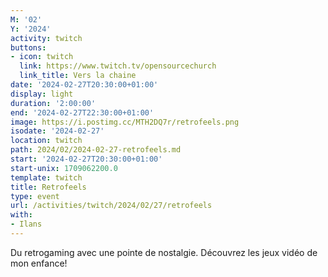 ```yaml
---
M: '02'
Y: '2024'
activity: twitch
buttons:
- icon: twitch
  link: https://www.twitch.tv/opensourcechurch
  link_title: Vers la chaine
date: '2024-02-27T20:30:00+01:00'
display: light
duration: '2:00:00'
end: '2024-02-27T22:30:00+01:00'
image: https://i.postimg.cc/MTH2DQ7r/retrofeels.png
isodate: '2024-02-27'
location: twitch
path: 2024/02/2024-02-27-retrofeels.md
start: '2024-02-27T20:30:00+01:00'
start-unix: 1709062200.0
template: twitch
title: Retrofeels
type: event
url: /activities/twitch/2024/02/27/retrofeels
with:
- Ilans
---
```

Du retrogaming avec une pointe de nostalgie. Découvrez les jeux vidéo de mon enfance!